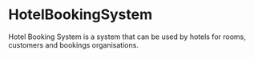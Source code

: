# HotelBookingSystem
Hotel Booking System is a system that can be used by hotels for rooms, customers and bookings organisations.
